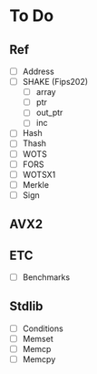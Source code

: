 # To Do 

## Ref 

- [ ] Address
- [ ] SHAKE (Fips202)
    - [ ] array
    - [ ] ptr 
    - [ ] out_ptr
    - [ ] inc
- [ ] Hash
- [ ] Thash
- [ ] WOTS
- [ ] FORS
- [ ] WOTSX1
- [ ] Merkle
- [ ] Sign
 
## AVX2

## ETC

- [ ] Benchmarks


## Stdlib

- [ ] Conditions
- [ ] Memset
- [ ] Memcp
- [ ] Memcpy